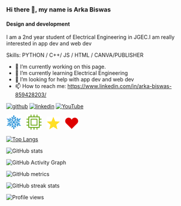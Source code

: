 ### Hi there 👋, my name is Arka Biswas
#### Design and development

I am a 2nd year student of Electrical Engineering in JGEC.I am really interested in app dev and web dev

Skills: PYTHON / C++/ JS / HTML / CANVA/PUBLISHER

- 🔭 I’m currently working on this page. 
- 🌱 I’m currently learning Electrical Engineering 
- 🤔 I’m looking for help with app dev and web dev 
- 📫 How to reach me: https://www.linkedin.com/in/arka-biswas-859428203/ 


[<img src='https://cdn.jsdelivr.net/npm/simple-icons@3.0.1/icons/github.svg' alt='github' height='40'>](https://github.com/AR-CYBER-sys)  [<img src='https://cdn.jsdelivr.net/npm/simple-icons@3.0.1/icons/linkedin.svg' alt='linkedin' height='40'>](https://www.linkedin.com/in/https://www.linkedin.com/in/arka-biswas-859428203//)  [<img src='https://cdn.jsdelivr.net/npm/simple-icons@3.0.1/icons/youtube.svg' alt='YouTube' height='40'>](https://www.youtube.com/channel/https://www.youtube.com/channel/UC08ee8fmm7HXevvVuRwZc-g)  

<a href='https://archiveprogram.github.com/'><img src='https://raw.githubusercontent.com/acervenky/animated-github-badges/master/assets/acbadge.gif' width='40' height='40'></a> <a href='https://docs.github.com/en/developers'><img src='https://raw.githubusercontent.com/acervenky/animated-github-badges/master/assets/devbadge.gif' width='40' height='40'></a> <a href='https://stars.github.com/'><img src='https://raw.githubusercontent.com/acervenky/animated-github-badges/master/assets/starbadge.gif' width='35' height='35'></a> <a href='https://docs.github.com/en/github/supporting-the-open-source-community-with-github-sponsors'><img src='https://raw.githubusercontent.com/acervenky/animated-github-badges/master/assets/sponsorbadge.gif' width='35' height='35'></a> 

[![Top Langs](https://github-readme-stats.vercel.app/api/top-langs/?username=AR-CYBER-sys)](https://github.com/anuraghazra/github-readme-stats)

![GitHub stats](https://github-readme-stats.vercel.app/api?username=AR-CYBER-sys&show_icons=true&count_private=true)  

![GitHub Activity Graph](https://activity-graph.herokuapp.com/graph?username=AR-CYBER-sys)  

![GitHub metrics](https://metrics.lecoq.io/AR-CYBER-sys)  

![GitHub streak stats](https://github-readme-streak-stats.herokuapp.com/?user=AR-CYBER-sys)  

![Profile views](https://gpvc.arturio.dev/AR-CYBER-sys)  
